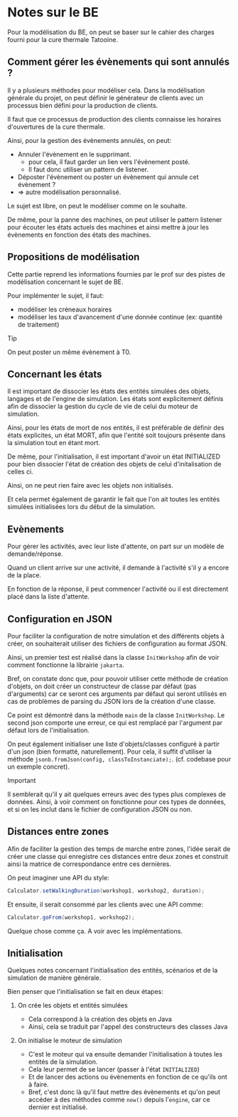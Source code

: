 # Notes sur le BE

Pour la modélisation du BE, on peut se baser sur le cahier des charges fourni pour la cure thermale Tatooine.

## Comment gérer les évènements qui sont annulés ?

Il y a plusieurs méthodes pour modéliser cela.
Dans la modélisation générale du projet, on peut définir le générateur de clients avec un processus bien défini pour la
production de clients.

Il faut que ce processus de production des clients connaisse les horaires d'ouvertures de la cure thermale.

Ainsi, pour la gestion des évènements annulés, on peut:

- Annuler l'évènement en le supprimant.
  - pour cela, il faut garder un lien vers l'évènement posté.
  - Il faut donc utiliser un pattern de listener.
- Déposter l'évènement ou poster un évènement qui annule cet évènement ?
- => autre modélisation personnalisé.

Le sujet est libre, on peut le modéliser comme on le souhaite.

De même, pour la panne des machines, on peut utiliser le pattern listener pour écouter les états actuels des machines et
ainsi mettre à jour les évènements en fonction des états des machines.

## Propositions de modélisation

Cette partie reprend les informations fournies par le prof sur des pistes de modélisation concernant le sujet de BE.

Pour implémenter le sujet, il faut:

- modéliser les créneaux horaires
- modéliser les taux d'avancement d'une donnée continue (ex: quantité de traitement)

> [!TIP]
> On peut poster un même évènement à T0.

## Concernant les états

Il est important de dissocier les états des entités simulées des objets, langages et de l'engine de simulation.
Les états sont explicitement définis afin de dissocier la gestion du cycle de vie de celui du moteur de simulation.

Ainsi, pour les états de mort de nos entités, il est préférable de définir des états explicites, un état MORT, afin que
l'entité soit toujours présente dans la simulation tout en étant mort.

De même, pour l'initialisation, il est important d'avoir un état INITIALIZED pour bien dissocier l'état de création des
objets de celui d'initalisation de celles ci.

Ainsi, on ne peut rien faire avec les objets non initialisés.

Et cela permet également de garantir le fait que l'on ait toutes les entités simulées initialisées lors du début de la
simulation.

## Evènements

Pour gérer les activités, avec leur liste d'attente, on part sur un modèle de demande/réponse.

Quand un client arrive sur une activité, il demande à l'activité s'il y a encore de la place.

En fonction de la réponse, il peut commencer l'activité ou il est directement placé dans la liste d'attente.

## Configuration en JSON

Pour faciliter la configuration de notre simulation et des différents objets à créer, on souhaiterait utiliser des
fichiers de configuration au format JSON.

Ainsi, un premier test est réalisé dans la classe `InitWorkshop` afin de voir comment fonctionne la librairie `jakarta`.

Bref, on constate donc que, pour pouvoir utiliser cette méthode de création d'objets, on doit créer un constructeur de
classe par défaut (pas d'arguments) car ce seront ces arguments par défaut qui seront utilisés en cas de problèmes de
parsing du JSON lors de la création d'une classe.

Ce point est démontré dans la méthode `main` de la classe `InitWorkshop`. Le second json comporte une erreur, ce qui est
remplacé par l'argument par défaut lors de l'initialisation.

On peut également initialiser une liste d'objets/classes configuré à partir d'un json (bien formatté, naturellement).
Pour cela, il suffit d'utiliser la méthode `jsonb.fromJson(config, classToInstanciate);`.
(cf. codebase pour un exemple concret).

> [!IMPORTANT]
> Il semblerait qu'il y ait quelques erreurs avec des types plus complexes de données.
> Ainsi, à voir comment on fonctionne pour ces types de données, et si on les inclut dans le fichier de configuration
> JSON ou non.

## Distances entre zones

Afin de faciliter la gestion des temps de marche entre zones, l'idée serait de créer une classe qui enregistre ces
distances entre deux zones et construit ainsi la matrice de correspondance entre ces dernières.

On peut imaginer une API du style:

```java
Calculator.setWalkingDuration(workshop1, workshop2, duration);
```

Et ensuite, il serait consommé par les clients avec une API comme:

```java
Calculator.goFrom(workshop1, workshop2);
```

Quelque chose comme ça. A voir avec les implémentations.

## Initialisation

Quelques notes concernant l'initialisation des entités, scénarios et de la simulation de manière générale.

Bien penser que l'initialisation se fait en deux étapes:

1. On crée les objets et entités simulées

    - Cela correspond à la création des objets en Java
    - Ainsi, cela se traduit par l'appel des constructeurs des classes Java

2. On initialise le moteur de simulation

    - C'est le moteur qui va ensuite demander l'initialisation à toutes les entités de la simulation.
    - Cela leur permet de se lancer (passer à l'état `INITIALIZED`)
    - Et de lancer des actions ou évènements en fonction de ce qu'ils ont à faire.
    - Bref, c'est donc là qu'il faut mettre des évènements et qu'on peut accéder à des méthodes comme `now()` depuis
      l'`engine`, car ce dernier est initialisé.
